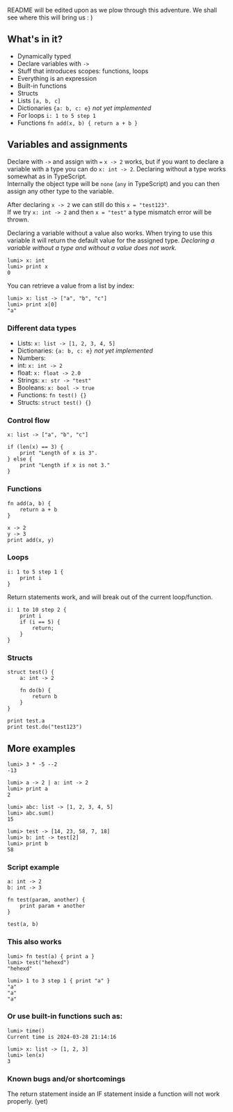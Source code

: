 README will be edited upon as we plow through this adventure.
We shall see where this will bring us : )

## What's in it?

* Dynamically typed
* Declare variables with `->`
* Stuff that introduces scopes: functions, loops
* Everything is an expression
* Built-in functions
* Structs
* Lists `[a, b, c]`
* Dictionaries `{a: b, c: e}` *not yet implemented*
* For loops `i: 1 to 5 step 1`
* Functions `fn add(x, b) { return a + b }`


## Variables and assignments
Declare with ```->``` and assign with ```=```
```x -> 2``` works, but if you want to declare a variable with a type you can do ```x: int -> 2```.
Declaring without a type works somewhat as in TypeScript.   
Internally the object type will be ```none``` (```any``` in TypeScript) and you can then assign any other type to the variable.  

After declaring ```x -> 2``` we can still do this ```x = "test123"```.  
If we try ```x: int -> 2``` and then ```x = "test"``` a type mismatch error will be thrown.

Declaring a variable without a value also works. When trying to use this variable it will return the default value for the assigned type.
*Declaring a variable without a type and without a value does not work.*
```
lumi> x: int
lumi> print x
0
```

You can retrieve a value from a list by index:
```
lumi> x: list -> ["a", "b", "c"]
lumi> print x[0]
"a"
```

### Different data types
* Lists: `x: list -> [1, 2, 3, 4, 5]`
* Dictionaries: `{a: b, c: e}` *not yet implemented*
* Numbers:
 * int: `x: int -> 2`  
 * float: `x: float -> 2.0`
* Strings: `x: str -> "test"`
* Booleans: `x: bool -> true` 
* Functions: `fn test() {}`
* Structs: `struct test() {}`

### Control flow
```
x: list -> ["a", "b", "c"]

if (len(x) == 3) {
    print "Length of x is 3".
} else {
    print "Length if x is not 3."
}
```

### Functions
```
fn add(a, b) {
    return a + b
}

x -> 2
y -> 3
print add(x, y)
```

### Loops
```
i: 1 to 5 step 1 {
    print i
}
```

Return statements work, and will break out of the current loop/function.
```
i: 1 to 10 step 2 {
    print i
    if (i == 5) {
        return;
    }
}
```

### Structs
```
struct test() {
    a: int -> 2

    fn do(b) {
        return b
    }
}

print test.a
print test.do("test123")
```

## More examples

```
lumi> 3 * -5 --2
-13
```

```
lumi> a -> 2 | a: int -> 2
lumi> print a
2
```

```
lumi> abc: list -> [1, 2, 3, 4, 5]
lumi> abc.sum()
15
```

```
lumi> test -> [14, 23, 58, 7, 18]
lumi> b: int -> test[2]
lumi> print b
58
```

### Script example
```
a: int -> 2
b: int -> 3

fn test(param, another) {
    print param + another
}

test(a, b)
```

### This also works
```
lumi> fn test(a) { print a }
lumi> test("hehexd")
"hehexd"
```

```
lumi> 1 to 3 step 1 { print "a" }
"a"
"a"
"a"
```

### Or use built-in functions such as:
```
lumi> time()
Current time is 2024-03-28 21:14:16
```

```
lumi> x: list -> [1, 2, 3]
lumi> len(x)
3
```

### Known bugs and/or shortcomings
The return statement inside an IF statement inside a function will not work properly. (yet)